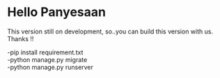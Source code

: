 # Hello Panyesaan

This version still on development, so..you can build this version with us. Thanks !!

-pip install requirement.txt\
-python manage.py migrate\
-python manage.py runserver
